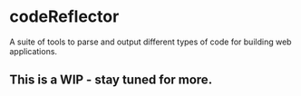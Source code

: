 # codeReflector
A suite of tools to parse and output different types of code for building web applications.

## This is a WIP - stay tuned for more.
